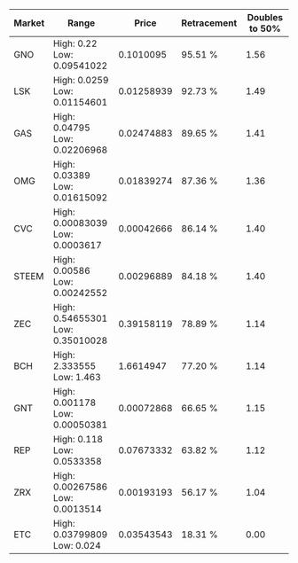 | Market | Range | Price| Retracement | Doubles to 50% |
| --- | --- | --- | --- | --- |
| GNO | High: 0.22<br />Low: 0.09541022 | 0.1010095 | 95.51 % | 1.56 |
| LSK | High: 0.0259<br />Low: 0.01154601 | 0.01258939 | 92.73 % | 1.49 |
| GAS | High: 0.04795<br />Low: 0.02206968 | 0.02474883 | 89.65 % | 1.41 |
| OMG | High: 0.03389<br />Low: 0.01615092 | 0.01839274 | 87.36 % | 1.36 |
| CVC | High: 0.00083039<br />Low: 0.0003617 | 0.00042666 | 86.14 % | 1.40 |
| STEEM | High: 0.00586<br />Low: 0.00242552 | 0.00296889 | 84.18 % | 1.40 |
| ZEC | High: 0.54655301<br />Low: 0.35010028 | 0.39158119 | 78.89 % | 1.14 |
| BCH | High: 2.333555<br />Low: 1.463 | 1.6614947 | 77.20 % | 1.14 |
| GNT | High: 0.001178<br />Low: 0.00050381 | 0.00072868 | 66.65 % | 1.15 |
| REP | High: 0.118<br />Low: 0.0533358 | 0.07673332 | 63.82 % | 1.12 |
| ZRX | High: 0.00267586<br />Low: 0.0013514 | 0.00193193 | 56.17 % | 1.04 |
| ETC | High: 0.03799809<br />Low: 0.024 | 0.03543543 | 18.31 % | 0.00 |
